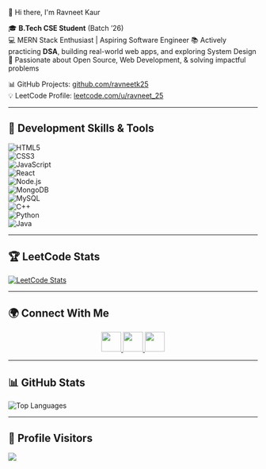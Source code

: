 


👋 Hi there, I'm Ravneet Kaur

🎓 **B.Tech CSE Student** (Batch ’26)  
💻 MERN Stack Enthusiast | Aspiring Software Engineer 
📚 Actively practicing **DSA**, building real-world web apps, and exploring System Design  
🌱 Passionate about Open Source, Web Development, & solving impactful problems


📊 GitHub Projects: [github.com/ravneetk25](https://github.com/ravneetk25)  
💡 LeetCode Profile: [leetcode.com/u/ravneet_25](https://leetcode.com/u/ravneet_25/)

---

## 🔧 Development Skills & Tools  

![HTML5](https://img.shields.io/badge/-HTML5-E34F26?style=flat&logo=html5&logoColor=white)  
![CSS3](https://img.shields.io/badge/-CSS3-1572B6?style=flat&logo=css3&logoColor=white)  
![JavaScript](https://img.shields.io/badge/-JavaScript-F7DF1E?style=flat&logo=javascript&logoColor=black)  
![React](https://img.shields.io/badge/-React-61DAFB?style=flat&logo=react&logoColor=black)  
![Node.js](https://img.shields.io/badge/-Node.js-339933?style=flat&logo=nodedotjs&logoColor=white)  
![MongoDB](https://img.shields.io/badge/-MongoDB-47A248?style=flat&logo=mongodb&logoColor=white)  
![MySQL](https://img.shields.io/badge/-MySQL-4479A1?style=flat&logo=mysql&logoColor=white)  
![C++](https://img.shields.io/badge/-C++-00599C?style=flat&logo=cplusplus&logoColor=white)  
![Python](https://img.shields.io/badge/-Python-3776AB?style=flat&logo=python&logoColor=white)  
![Java](https://img.shields.io/badge/-Java-007396?style=flat&logo=java&logoColor=white)

---

## 🏆 LeetCode Stats  

[![LeetCode Stats](https://leetcard.jacoblin.cool/ravneet_25?theme=dark&font=Baloo%202&ext=heatmap)](https://leetcode.com/u/ravneet_25/)  

---
## 🌍 Connect With Me  

<p align="center">
  <a href="https://www.linkedin.com/in/ravneetk25" target="_blank">
    <img src="https://cdn.jsdelivr.net/gh/devicons/devicon/icons/linkedin/linkedin-original.svg" width="40" height="40"/>
  </a>
  <a href="https://twitter.com/" target="_blank">
    <img src="https://cdn.jsdelivr.net/gh/devicons/devicon/icons/twitter/twitter-original.svg" width="40" height="40"/>
  </a>
  <a href="mailto:your_email@example.com" target="_blank">
    <img src="https://cdn-icons-png.flaticon.com/512/732/732200.png" width="40" height="40"/>
  </a>
</p>

---

## 📊 GitHub Stats   
![Top Languages](https://github-readme-stats.vercel.app/api/top-langs/?username=ravneetk25&layout=compact&theme=radical)

---

## 👀 Profile Visitors  

![](https://komarev.com/ghpvc/?username=ravneetk25&color=blue)




<!--
**ravneetk25/ravneetk25** is a ✨ _special_ ✨ repository because its `README.md` (this file) appears on your GitHub profile.

Here are some ideas to get you started:

- 🔭 I’m currently working on ...
- 🌱 I’m currently learning ...
- 👯 I’m looking to collaborate on ...
- 🤔 I’m looking for help with ...
- 💬 Ask me about ...
- 📫 How to reach me: ...
- 😄 Pronouns: ...
- ⚡ Fun fact: ...
-->
